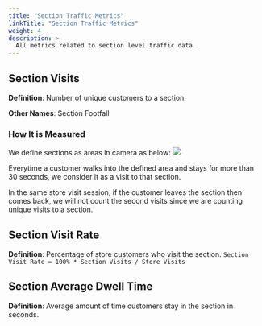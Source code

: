 ```yaml
---
title: "Section Traffic Metrics"
linkTitle: "Section Traffic Metrics"
weight: 4
description: >
  All metrics related to section level traffic data.
---
```


## Section Visits
**Definition**: Number of unique customers to a section.

**Other Names**: Section Footfall

### How It is Measured
We define sections as areas in camera as below: 
<img src="https://storage.googleapis.com/palexy-static-files/documents/section_drawn_on_camera.png"/>

Everytime a customer walks into the defined area and stays for more than 30 seconds, we consider it as a visit to that section. 

In the same store visit session, if the customer leaves the section then comes back, we will not count the second visits since we are counting unique visits to a section. 


## Section Visit Rate
**Definition**: Percentage of store customers who visit the section. `Section Visit Rate = 100% * Section Visits / Store Visits`

## Section Average Dwell Time
**Definition**: Average amount of time customers stay in the section in seconds.

